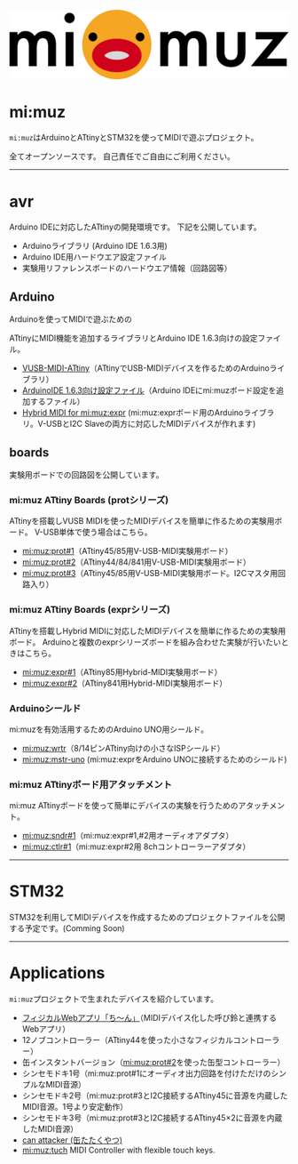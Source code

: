 ![mimuz-logo](./mimuz-logo.png)

# mi:muz

`mi:muz`はArduinoとATtinyとSTM32を使ってMIDIで遊ぶプロジェクト。

全てオープンソースです。
自己責任でご自由にご利用ください。

------
# avr

Arduino IDEに対応したATtinyの開発環境です。
下記を公開しています。

- Arduinoライブラリ (Arduino IDE 1.6.3用)
- Arduino IDE用ハードウエア設定ファイル
- 実験用リファレンスボードのハードウエア情報（回路図等）

## Arduino

Arduinoを使ってMIDIで遊ぶための

ATtinyにMIDI機能を追加するライブラリとArduino IDE 1.6.3向けの設定ファイル。

- [VUSB-MIDI-ATtiny](./arduino/libraries/VUSBMidiATtiny)（ATtinyでUSB-MIDIデバイスを作るためのArduinoライブラリ）
- [ArduinoIDE 1.6.3向け設定ファイル](./arduino/hardware)（Arduino IDEにmi:muzボード設定を追加するファイル）
- [Hybrid MIDI for mi:muz:expr](./arduino/libraries/HybridMidiAttiny) (mi:muz:exprボード用のArduinoライブラリ。V-USBとI2C Slaveの両方に対応したMIDIデバイスが作れます)

## boards

実験用ボードでの回路図を公開しています。

### mi:muz ATtiny Boards (protシリーズ)

ATtinyを搭載しVUSB MIDIを使ったMIDIデバイスを簡単に作るための実験用ボード。
V-USB単体で使う場合はこちら。

- [mi:muz:prot#1](./boards/prot1)（ATtiny45/85用V-USB-MIDI実験用ボード）
- [mi:muz:prot#2](./boards/prot2)（ATtiny44/84/841用V-USB-MIDI実験用ボード）
- [mi:muz:prot#3](./boards/prot3)（ATtiny45/85用V-USB-MIDI実験用ボード。I2Cマスタ用回路入り）

### mi:muz ATtiny Boards (exprシリーズ)

ATtinyを搭載しHybrid MIDIに対応したMIDIデバイスを簡単に作るための実験用ボード。
Arduinoと複数のexprシリーズボードを組み合わせた実験が行いたいときはこちら。

- [mi:muz:expr#1](./boards/expr1)（ATtiny85用Hybrid-MIDI実験用ボード）
- [mi:muz:expr#2](./boards/expr2)（ATtiny841用Hybrid-MIDI実験用ボード）

### Arduinoシールド

mi:muzを有効活用するためのArduino UNO用シールド。

- [mi:muz:wrtr](./boards/wrtr)（8/14ピンATtiny向けの小さなISPシールド）
- [mi:muz:mstr-uno](./boards/mstr-uno) (mi:muz:exprをArduino UNOに接続するためのシールド)

### mi:muz ATtinyボード用アタッチメント

mi:muz ATtinyボードを使って簡単にデバイスの実験を行うためのアタッチメント。

- [mi:muz:sndr#1](./boards/sndr1)（mi:muz:expr#1,#2用オーディオアダプタ）
- [mi:muz:ctlr#1](./boards/ctlr1)（mi:muz:expr#2用 8chコントローラーアダプタ）

------
# STM32

STM32を利用してMIDIデバイスを作成するためのプロジェクトファイルを公開する予定です。(Comming Soon)

------
# Applications

`mi:muz`プロジェクトで生まれたデバイスを紹介しています。

- [フィジカルWebアプリ「ち〜ん」](http://qiita.com/tadfmac/items/702e74efad1dd606166a)（MIDIデバイス化した呼び鈴と連携するWebアプリ）
- 12ノブコントローラー（ATtiny44を使った小さなフィジカルコントローラー）
- 缶インスタントバージョン（[mi:muz:prot#2](./boards/prot2)を使った缶型コントローラー）
- シンセモドキ1号（mi:muz:prot#1にオーディオ出力回路を付けただけのシンプルなMIDI音源）
- シンセモドキ2号（mi:muz:prot#3とI2C接続するATtiny45に音源を内蔵したMIDI音源。1号より安定動作）
- シンセモドキ3号（mi:muz:prot#3とI2C接続するATtiny45×2に音源を内蔵したMIDI音源）
- [can attacker (缶たたくやつ)](./applications/canattacker)
- [mi:muz:tuch](./applications/tuch) MIDI Controller with flexible touch keys.

